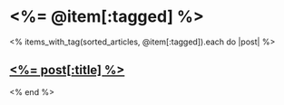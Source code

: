 # <%= @item[:tagged] %>

<% items_with_tag(sorted_articles, @item[:tagged]).each do |post| %>

## [<%= post[:title] %>](<%= post.path %>)

<% end %>